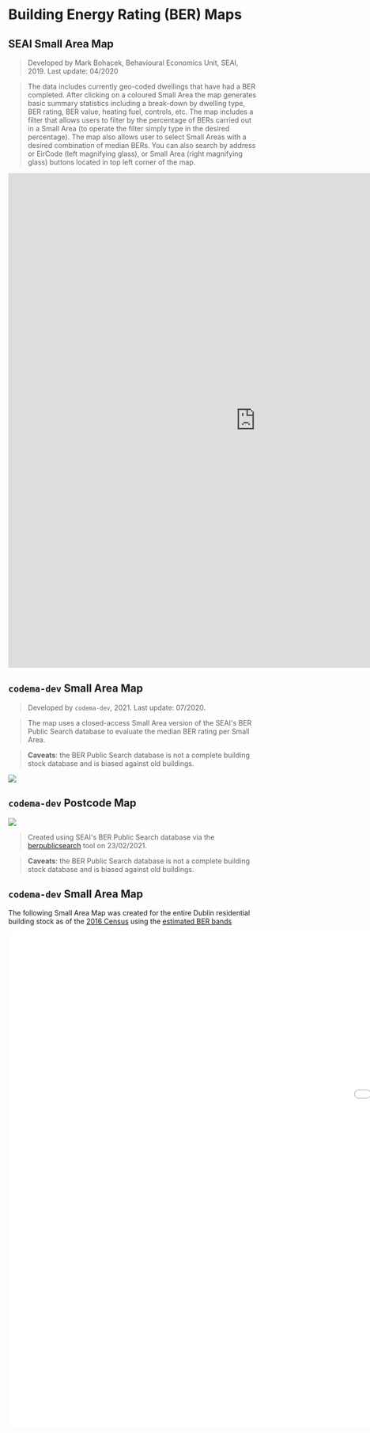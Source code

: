 # Building Energy Rating (BER) Maps

## SEAI Small Area Map

> Developed by Mark Bohacek, Behavioural Economics Unit, SEAI, 2019. Last update: 04/2020

> The data includes currently geo-coded dwellings that have had a BER completed. After clicking on a coloured Small Area the map generates basic summary statistics including a break-down by dwelling type, BER rating, BER value, heating fuel, controls, etc. The map includes a filter that allows users to filter by the percentage of BERs carried out in a Small Area (to operate the filter simply type in the desired percentage). The map also allows user to select Small Areas with a desired combination of median BERs. You can also search by address or EirCode (left magnifying glass), or Small Area (right magnifying glass) buttons located in top left corner of the map.


<iframe width="1000" height="1000" frameborder="0" scrolling="no" marginheight="0" marginwidth="0" 
src="https://renewables.maps.arcgis.com/apps/webappviewer/index.html?id=360f7b3f6f484d7d89b967b41231daef"></iframe>


## `codema-dev` Small Area Map

> Developed by `codema-dev`, 2021. Last update: 07/2020. 

> The map uses a closed-access Small Area version of the SEAI's BER Public Search database to evaluate the median BER rating per Small Area.

> **Caveats**: the BER Public Search database is not a complete building stock database and is biased against old buildings.

<div class='tableauPlaceholder' id='viz1613734369266' style='position: relative'>
    <noscript>
        <a href='#'>
            <img alt=' ' src='https:&#47;&#47;public.tableau.com&#47;static&#47;images&#47;Du&#47;DublinSmallAreaBER&#47;Sheet1&#47;1_rss.png' style='border: none' />
        </a>
    </noscript>
    <object class='tableauViz'  style='display:none;'>
        <param name='host_url' value='https%3A%2F%2Fpublic.tableau.com%2F' /> 
        <param name='embed_code_version' value='3' /> 
        <param name='site_root' value='' />
        <param name='name' value='DublinSmallAreaBER&#47;Sheet1' />
        <param name='tabs' value='no' />
        <param name='toolbar' value='yes' />
        <param name='static_image' value='https:&#47;&#47;public.tableau.com&#47;static&#47;images&#47;Du&#47;DublinSmallAreaBER&#47;Sheet1&#47;1.png' /> 
        <param name='animate_transition' value='yes' />
        <param name='display_static_image' value='yes' />
        <param name='display_spinner' value='yes' />
        <param name='display_overlay' value='yes' />
        <param name='display_count' value='yes' />
        <param name='language' value='en' />
        <param name='filter' value='publish=yes' />
    </object></div>                
<script type='text/javascript'>                    
    var divElement = document.getElementById('viz1613734369266');                    
    var vizElement = divElement.getElementsByTagName('object')[0];                    
    vizElement.style.width='100%';vizElement.style.height=(divElement.offsetWidth*0.75)+'px';                    
    var scriptElement = document.createElement('script');                    
    scriptElement.src = 'https://public.tableau.com/javascripts/api/viz_v1.js';                    
    vizElement.parentNode.insertBefore(scriptElement, vizElement);                
</script>

## `codema-dev` Postcode Map

<div class='tableauPlaceholder' id='viz1613475109867' style='position: relative'>
    <noscript>
        <a href='#'>
            <img alt=' ' src='https:&#47;&#47;public.tableau.com&#47;static&#47;images&#47;Du&#47;DublinBERbyPostcode_16134730869990&#47;Sheet1&#47;1_rss.png' style='border: none' />
        </a>
    </noscript>
    <object class='tableauViz'  style='display:none;'>
        <param name='host_url' value='https%3A%2F%2Fpublic.tableau.com%2F' /> 
        <param name='embed_code_version' value='3' /> 
        <param name='site_root' value='' />
        <param name='name' value='DublinBERbyPostcode_16134730869990&#47;Sheet1' />
        <param name='tabs' value='no' /><param name='toolbar' value='yes' />
        <param name='static_image' value='https:&#47;&#47;public.tableau.com&#47;static&#47;images&#47;Du&#47;DublinBERbyPostcode_16134730869990&#47;Sheet1&#47;1.png' /> 
        <param name='animate_transition' value='yes' />
        <param name='display_static_image' value='yes' />
        <param name='display_spinner' value='yes' />
        <param name='display_overlay' value='yes' />
        <param name='display_count' value='yes' />
        <param name='language' value='en' />
    </object></div>                
<script type='text/javascript'>                    
    var divElement = document.getElementById('viz1613475109867');                    
    var vizElement = divElement.getElementsByTagName('object')[0];                    
    vizElement.style.width='100%';
    vizElement.style.height=(divElement.offsetWidth*0.75)+'px';                    
    var scriptElement = document.createElement('script');                    
    scriptElement.src = 'https://public.tableau.com/javascripts/api/viz_v1.js';                    
    vizElement.parentNode.insertBefore(scriptElement, vizElement);                
</script>

> Created using SEAI's BER Public Search database via the [berpublicsearch](https://github.com/codema-dev/berpublicsearch) tool on 23/02/2021.  

> **Caveats**: the BER Public Search database is not a complete building stock database and is biased against old buildings.  

## `codema-dev` Small Area Map

The following Small Area Map was created for the entire Dublin residential building stock as of the [2016 Census](https://www.cso.ie/en/census/census2016reports/census2016smallareapopulationstatistics/) using the [estimated BER bands](BER-Age-Profiles.md)

<iframe width="2000" height="1000" frameborder="0" scrolling="no" marginheight="0" marginwidth="0" 
src="/html/estimated_dublin_small_area_bers.html"></iframe>
